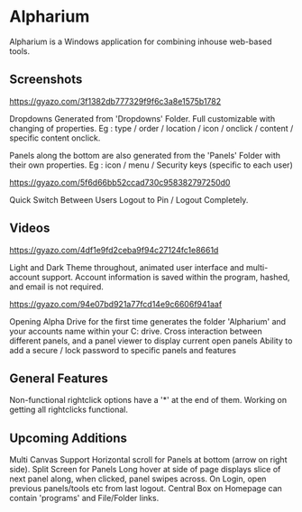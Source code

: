 # Alpharium

Alpharium is a Windows application for combining inhouse web-based tools.

## Screenshots

https://gyazo.com/3f1382db777329f9f6c3a8e1575b1782

Dropdowns Generated from 'Dropdowns' Folder. Full customizable with changing of properties.
Eg : type / order / location / icon / onclick / content / specific content onclick.

Panels along the bottom are also generated from the 'Panels' Folder with their own properties.
Eg : icon / menu / Security keys (specific to each user)

https://gyazo.com/5f6d66bb52ccad730c958382797250d0

Quick Switch Between Users
Logout to Pin / Logout Completely.

## Videos

https://gyazo.com/4df1e9fd2ceba9f94c27124fc1e8661d

Light and Dark Theme throughout, animated user interface and multi-account support.
Account information is saved within the program, hashed, and email is not required.

https://gyazo.com/94e07bd921a77fcd14e9c6606f941aaf

Opening Alpha Drive for the first time generates the folder 'Alpharium' and your accounts name within your C: drive.
Cross interaction between different panels, and a panel viewer to display current open panels
Ability to add a secure / lock password to specific panels and features

## General Features

Non-functional rightclick options have a '*' at the end of them. Working on getting all rightclicks functional.


## Upcoming Additions

Multi Canvas Support
Horizontal scroll for Panels at bottom (arrow on right side).
Split Screen for Panels
Long hover at side of page displays slice of next panel along, when clicked, panel swipes across.
On Login, open previous panels/tools etc from last logout.
Central Box on Homepage can contain 'programs' and File/Folder links.
